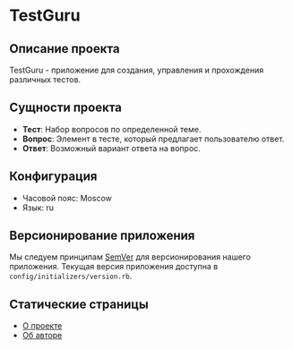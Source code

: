 # TestGuru

## Описание проекта

TestGuru - приложение для создания, управления и прохождения различных тестов.

## Сущности проекта

- **Тест**: Набор вопросов по определенной теме.
- **Вопрос**: Элемент в тесте, который предлагает пользователю ответ.
- **Ответ**: Возможный вариант ответа на вопрос.

## Конфигурация

- Часовой пояс: Moscow
- Язык: ru

## Версионирование приложения

Мы следуем принципам [SemVer](https://semver.org) для версионирования нашего приложения. 
Текущая версия приложения доступна в `config/initializers/version.rb`.

## Статические страницы

- [О проекте](/about)
- [Об авторе](/about/author)

